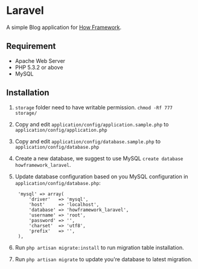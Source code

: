 Laravel
===

A simple Blog application for [How Framework](http://github.com/howframework).

## Requirement

* Apache Web Server
* PHP 5.3.2 or above
* MySQL

## Installation

1. `storage` folder need to have writable permission. `chmod -Rf 777 storage/`
2. Copy and edit `application/config/application.sample.php` to `application/config/application.php`
3. Copy and edit `application/config/database.sample.php` to `application/config/database.php`
4. Create a new database, we suggest to use MySQL `create database howframework_laravel`.
5. Update database configuration based on you MySQL configuration in `application/config/database.php`:

		'mysql' => array(
			'driver'   => 'mysql',
			'host'     => 'localhost',
			'database' => 'howframework_laravel',
			'username' => 'root',
			'password' => '',
			'charset'  => 'utf8',
			'prefix'   => '',
		),
6. Run `php artisan migrate:install` to run migration table installation.
7. Run `php artisan migrate` to update you're database to latest migration. 